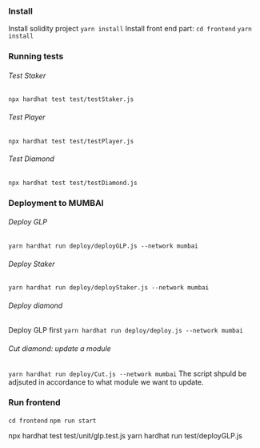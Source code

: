 ### Install

Install solidity project
`yarn install`
Install front end part:
`cd frontend`
`yarn install`

### Running tests

###### Test Staker

`npx hardhat test test/testStaker.js`

###### Test Player

`npx hardhat test test/testPlayer.js`

###### Test Diamond

`npx hardhat test test/testDiamond.js`

### Deployment to MUMBAI

###### Deploy GLP

`yarn hardhat run deploy/deployGLP.js --network mumbai`

###### Deploy Staker

`yarn hardhat run deploy/deployStaker.js --network mumbai`

###### Deploy diamond

Deploy GLP first
`yarn hardhat run deploy/deploy.js --network mumbai`

###### Cut diamond: update a module

`yarn hardhat run deploy/Cut.js --network mumbai`
The script shpuld be adjsuted in accordance to what module we want to update.

### Run frontend

`cd frontend`
`npm run start`

npx hardhat test test/unit/glp.test.js
yarn hardhat run test/deployGLP.js
